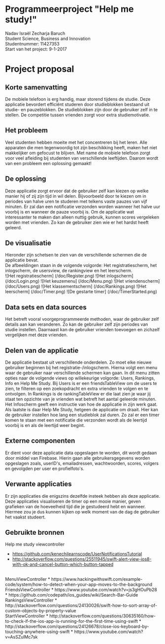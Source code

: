 # Programmeerproject "Help me study!"
Nadav Israël Zecharja Baruch<br>
Student Science, Business and Innovation<br>
Studentnummer: 11427353<br>
Start van het project: 9-1-2017<br>
# Project proposal
## Korte samenvatting
De mobiele telefoon is erg handig, maar storend tijdens de studie. Deze applicatie bevordert efficiënt studeren door studieblokken bestaand uit studie- en pauzeblokken. De studieblokken zijn door de gebruiker zelf in te stellen. De competitie tussen vrienden zorgt voor extra studiemotivatie. 
## Het probleem
Veel studenten hebben moeite met het concentreren bij het leren. Alle apparaten die men tegenwoordig tot zijn beschikking heeft, maken het niet makkelijker om gefocust te blijven. Met name de mobiele telefoon zorgt voor veel afleiding bij studenten van verschillende leeftijden. Daarom wordt van een probleem een oplossing gemaakt!
## De oplossing
Deze applicatie zorgt ervoor dat de gebruiker zelf kan kiezen op welke manier hij of zij zijn tijd in wil delen. Bijvoorbeeld door te kiezen om in periodes van halve uren te studeren met telkens vaste pauzes van vijf minuten. Er zal dan een notificatie verzonden worden wanneer het halve uur voorbij is en wanneer de pauze voorbij is. Om de applicatie wat interessanter te maken dan alleen nuttig gebruik, kunnen scores vergeleken worden met vrienden. Zo kan de gebruiker zien wie er het hardst heeft geleerd.
## De visualisatie
Hieronder zijn schetsen te zien van de verschillende schermen die de applicatie bevat.<br>
De afbeeldingen staan in de volgende volgorde: Het registratiescherm, het inlogscherm, de usersview, de rankingview en het leerscherm.<br>
![Het registratiescherm]
(/doc/Register.png)
![Het inlogscherm]
(/doc/Login.png)
![Het keuzemenu]
(/doc/Menu.png)
![Het vriendenscherm]
(/doc/Users.png)
![Het klassementscherm]
(/doc/Rankings.png)
![Het leerscherm]
(/doc/Timer.png)
![De gestarte timer]
(/doc/TimerStarted.png)
## Data sets en data sources
Het betreft vooral voorgeprogrammeerde methoden, waar de gebruiker zelf details aan kan veranderen. Zo kan de gebruiker zelf zijn periodes van studie instellen. Daarnaast kan de gebruiker vrienden toevoegen en zichzelf vergelijken met deze vrienden.
## Delen van de applicatie
De applicatie bestaat uit verschillende onderdelen. Zo moet elke nieuwe gebruiker beginnen bij het registratie-/inlogscherm. Hierna volgt een menu waar de gebruiker naar verschillende schermen kan gaan. In dit menu zitten opties naar de volgende views op willekeurige volgorde: Users, Rankings, Info en Help Me Study. Bij Users is er een friendsTableView om de users te zien, te filteren op een zoekopdracht en extra vrienden te volgen en te ontvolgen. In Rankings is de rankingTableView er die laat zien je waar jij staat ten opzichte van je vrienden wat betreft het aantal geleerde minuten. Het Infoscherm geeft een instructie van hoe de applicatie in zijn werk gaat. Als laatste is daar Help Me Study, hetgeen de applicatie om draait. Hier kan de gebruiker instellen hoe lang een studieblok zal duren. Zo zal er een timer komen te staan met een notificatie die verzonden wordt als de leertijd voorbij is en als de leertijd weer begint.
## Externe componenten
Er dient voor deze applicatie data opgeslagen te worden, dit wordt gedaan door middel van Firebase. Hierin gaan alle gebruikersgegevens worden opgeslagen zoals, userID's, emailadressen, wachtwoorden, scores, volgers en gevolgden per user en profielfoto's.
## Verwante applicaties
Er zijn applicaties die enigszins dezelfde insteek hebben als deze applicatie. Deze applicaties visualiseren de timer op een mooie manier, geven grafieken van de hoeveelheid tijd die je gestudeerd hebt en wanneer. Hiermee zou je dus kunnen kijken op welk moment van de dag de gebruiker het vaakst studeert. 
## Gebruikte bronnen
Help me study viewcontroller
* https://github.com/kenechilearnscode/UserNotificationsTutorial
* http://stackoverflow.com/questions/25511945/swift-alert-view-ios8-with-ok-and-cancel-button-which-button-tapped
<br>
MenuViewController
* https://www.hackingwithswift.com/example-code/system/how-to-detect-when-your-app-moves-to-the-background
<br>
FriendsViewController
* https://www.youtube.com/watch?v=js3gHOuPb28
* https://github.com/codepath/ios_guides/wiki/Search-Bar-Guide
<br>
RankingsViewController
* http://stackoverflow.com/questions/24130026/swift-how-to-sort-array-of-custom-objects-by-property-value
<br>
StartViewController
* http://stackoverflow.com/questions/30635160/how-to-check-if-the-ios-app-is-running-for-the-first-time-using-swift
* http://stackoverflow.com/questions/24126678/close-ios-keyboard-by-touching-anywhere-using-swift
* https://www.youtube.com/watch?v=AsSZulMc7sk
